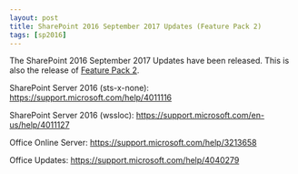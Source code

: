 ```yaml
---
layout: post
title: SharePoint 2016 September 2017 Updates (Feature Pack 2)
tags: [sp2016]
---
```


The SharePoint 2016 September 2017 Updates have been released. This is also the release of [Feature Pack 2](https://blogs.technet.microsoft.com/wbaer/2017/09/12/announcing-availability-of-feature-pack-2-for-sharepoint-server-2016/).

SharePoint Server 2016 (sts-x-none): <https://support.microsoft.com/help/4011116>

SharePoint Server 2016 (wssloc): <https://support.microsoft.com/en-us/help/4011127>

Office Online Server: <https://support.microsoft.com/help/3213658>

Office Updates: <https://support.microsoft.com/help/4040279>